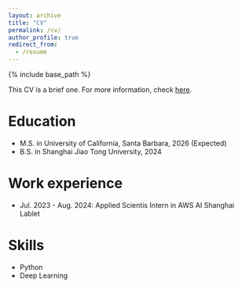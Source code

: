 ```yaml
---
layout: archive
title: "CV"
permalink: /cv/
author_profile: true
redirect_from:
  - /resume
---
```


{% include base_path %}

This CV is a brief one. For more information, check [here](../files/Resume_yangxu_modified.pdf).

Education
======
* M.S. in University of California, Santa Barbara, 2026 (Expected)
* B.S. in Shanghai Jiao Tong University, 2024

Work experience
======
* Jul. 2023 - Aug. 2024: Applied Scientis Intern in AWS AI Shanghai Lablet
  
Skills
======
* Python
* Deep Learning
